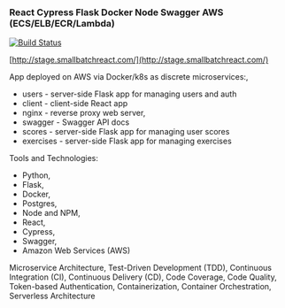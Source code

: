 ### React Cypress Flask  Docker Node Swagger AWS (ECS/ELB/ECR/Lambda)

[![Build Status](https://travis-ci.org/daryl-walsh/small-batch-react.svg?branch=master)](https://travis-ci.org/daryl-walsh/small-batch-react)


[http://stage.smallbatchreact.com/](http://stage.smallbatchreact.com/)


App deployed on AWS via Docker/k8s as discrete microservices:,
* users - server-side Flask app for managing users and auth
* client - client-side React app
* nginx - reverse proxy web server,
* swagger - Swagger API docs
* scores - server-side Flask app for managing user scores
* exercises - server-side Flask app for managing exercises

Tools and Technologies:
* Python,
* Flask,
* Docker,
* Postgres,
* Node and NPM,
* React,
* Cypress,
* Swagger,
* Amazon Web Services (AWS)

Microservice Architecture, Test-Driven Development (TDD), Continuous Integration (CI), Continuous Delivery (CD), Code Coverage, Code Quality, Token-based Authentication, Containerization, Container Orchestration, Serverless Architecture
